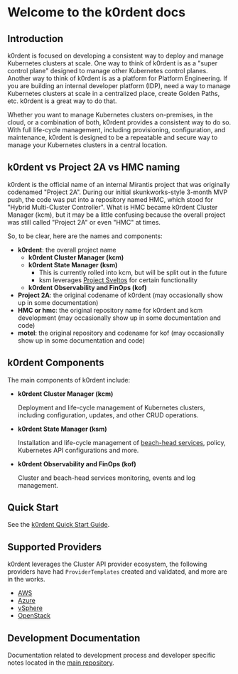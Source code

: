 # Welcome to the k0rdent docs

## Introduction

k0rdent is focused on developing a consistent way to deploy and manage
Kubernetes clusters at scale. One way to think of k0rdent is as a "super
control plane" designed to manage other Kubernetes control planes. Another
way to think of k0rdent is as a platform for Platform Engineering. If you
are building an internal developer platform (IDP), need a way to manage
Kubernetes clusters at scale in a centralized place, create Golden Paths,
etc. k0rdent is a great way to do that.

Whether you want to manage Kubernetes clusters on-premises, in the cloud,
or a combination of both, k0rdent provides a consistent way to do so. With
full life-cycle management, including provisioning, configuration, and
maintenance, k0rdent is designed to be a repeatable and secure way to
manage your Kubernetes clusters in a central location.

## k0rdent vs Project 2A vs HMC naming

k0rdent is the official name of an internal Mirantis project that was
originally codenamed "Project 2A". During our initial skunkworks-style
3-month MVP push, the code was put into a repository named HMC, which
stood for "Hybrid Multi-Cluster Controller". What is HMC became k0rdent
Cluster Manager (kcm), but it may be a little confusing because the
overall project was still called "Project 2A" or even "HMC" at times.

So, to be clear, here are the names and components:

- **k0rdent**: the overall project name
  - **k0rdent Cluster Manager (kcm)**
  - **k0rdent State Manager (ksm)**
    - This is currently rolled into kcm, but will be split out in the
      future
    - ksm leverages [Project Sveltos](https://github.com/projectsveltos/sveltos)
      for certain functionality
  - **k0rdent Observability and FinOps (kof)**
- **Project 2A**: the original codename of k0rdent (may occasionally show
  up in some documentation)
- **HMC or hmc**: the original repository name for k0rdent and kcm
  development (may occasionally show up in some documentation and code)
- **motel**: the original repository and codename for kof (may
  occasionally show up in some documentation and code)

## k0rdent Components

The main components of k0rdent include:

 * **k0rdent Cluster Manager (kcm)**

    Deployment and life-cycle management of Kubernetes clusters, including
    configuration, updates, and other CRUD operations.

 * **k0rdent State Manager (ksm)**

    Installation and life-cycle management of [beach-head services](glossary.md#beach-head-services),
    policy, Kubernetes API configurations and more.

 * **k0rdent Observability and FinOps (kof)**

    Cluster and beach-head services monitoring, events and log management.

## Quick Start

See the [k0rdent Quick Start Guide](guide-to-quickstarts.md).

## Supported Providers

k0rdent leverages the Cluster API provider ecosystem, the following
providers have had `ProviderTemplates` created and validated, and more are
in the works.

 * [AWS](admin-prepare.md#aws)
 * [Azure](admin-prepare.md#azure)
 * [vSphere](admin-prepare.md#vsphere)
 * [OpenStack](admin-prepare.md#openstack)

## Development Documentation

Documentation related to development process and developer specific notes
located in the [main repository](https://github.com/k0rdent/kcm/blob/main/docs/dev.md).